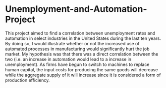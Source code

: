 # Unemployment-and-Automation-Project

This project aimed to find a correlation between unemployment rates and automation in select industries in the United States during the last ten years. By doing so, I would illustrate whether or not the increased use of automated processes in manufacturing would significantly hurt the job market. My hypothesis was that there was a direct correlation between the two (i.e. an increase in automation would lead to a increase in unemployment). As firms have begun to switch to machines to replace human capital, the input costs for producing the same goods will decrease while the aggregate supply of it will increase since it is considered a form of production efficiency. 

